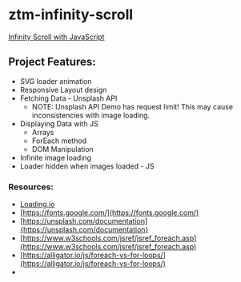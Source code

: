 # ztm-infinity-scroll
[Infinity Scroll with JavaScript](https://academy.zerotomastery.io/p/javascript-projects)

## Project Features:
- SVG loader animation
- Responsive Layout design
- Fetching Data - Unsplash API 
    - NOTE: Unsplash API Demo has request limit! This may cause inconsistencies with image loading.
- Displaying Data with JS
    - Arrays
    - ForEach method
    - DOM Manipulation
- Infinite image loading
- Loader hidden when images loaded - JS

### Resources:
- [Loading.io](https://loading.io/)
- [https://fonts.google.com/](https://fonts.google.com/)
- [https://unsplash.com/documentation]{https://unsplash.com/documentation}
- [https://www.w3schools.com/jsref/jsref_foreach.asp](https://www.w3schools.com/jsref/jsref_foreach.asp)
- [https://alligator.io/js/foreach-vs-for-loops/](https://alligator.io/js/foreach-vs-for-loops/)
- 
